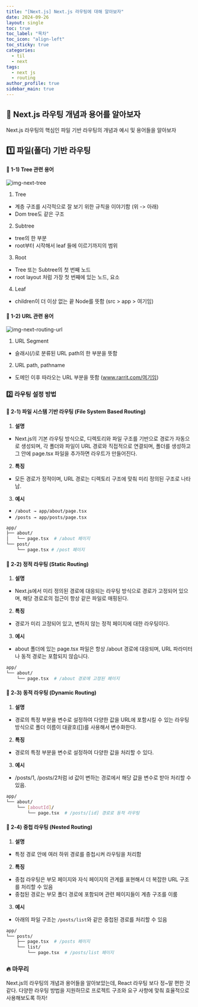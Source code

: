 ```yaml
---
title: "[Next.js] Next.js 라우팅에 대해 알아보자"
date: 2024-09-26
layout: single
toc: true
toc_label: "목차"
toc_icon: "align-left"
toc_sticky: true
categories:
  - til
  - next 
tags:
  - next js
  - routing
author_profile: true
sidebar_main: true
---
```


## :ledger: Next.js 라우팅 개념과 용어를 알아보자
Next.js 라우팅의 핵심인 파일 기반 라우팅의 개념과 예시 및 용어들을 알아보자

## :one: 파일(폴더) 기반 라우팅

#### :pushpin: 1-1) Tree 관련 용어

![img-next-tree](https://github.com/user-attachments/assets/fbfe2d9a-090c-46ea-98ac-59ca9364958d)

1. Tree
  - 계층 구조를 시각적으로 잘 보기 위한 규칙을 이야기함 (위 -> 아래)
  - Dom tree도 같은 구조
2. Subtree
  - tree의 한 부분
  - root부터 시작해서 leaf 들에 이르기까지의 범위
3. Root
  - Tree 또는 Subtree의 첫 번째 노드
  - root layout 처럼 가장 첫 번째에 있는 노드, 요소
4. Leaf
  - children이 더 이상 없는 끝 Node를 뜻함 (src > app > 여기임)

#### :pushpin: 1-2) URL 관련 용어

![img-next-routing-url](https://github.com/user-attachments/assets/e714ba46-bdf6-4595-90c9-23c390281276)

1. URL Segment
  - 슬래시(/)로 분류된 URL path의 한 부분을 뜻함
2. URL path, pathname
  - 도메인 이후 따라오는 URL 부분을 뜻함 (www.rarrit.com/여기임)

### :two: 라우팅 설정 방법

#### :pushpin: 2-1) 파일 시스템 기반 라우팅 (File System Based Routing)
1. **설명**
  - Next.js의 기본 라우팅 방식으로, 디렉토리와 파일 구조를 기반으로 경로가 자동으로 생성되며, 각 폴더와 파일이 URL 경로와 직접적으로 연결되며, 폴더를 생성하고 그 안에 page.tsx 파일을 추가하면 라우트가 만들어진다.
2. **특징**
  - 모든 경로가 정적이며, URL 경로는 디렉토리 구조에 맞춰 미리 정의된 구조로 나타남.
3. **예시**
  - `/about → app/about/page.tsx`
  - `/posts → app/posts/page.tsx`

```bash
app/
├── about/
│   └── page.tsx  # /about 페이지
└── post/
    └── page.tsx # /post 페이지        
```

#### :pushpin: 2-2) 정적 라우팅 (Static Routing)
1. **설명**
  - Next.js에서 미리 정의된 경로에 대응되는 라우팅 방식으로 경로가 고정되어 있으며, 해당 경로로의 접근이 항상 같은 파일로 매핑된다.
2. **특징** 
  - 경로가 미리 고정되어 있고, 변하지 않는 정적 페이지에 대한 라우팅이다.
3. **예시** 
  - about 폴더에 있는 page.tsx 파일은 항상 /about 경로에 대응되며, URL 파라미터나 동적 경로는 포함되지 않습니다.

```bash
app/
└── about/
    └── page.tsx  # /about 경로에 고정된 페이지
```

#### :pushpin: 2-3) 동적 라우팅 (Dynamic Routing)
1. **설명**
  - 경로의 특정 부분을 변수로 설정하여 다양한 값을 URL에 포함시킬 수 있는 라우팅 방식으로 폴더 이름이 대괄호([])를 사용해서 변수화한다.
2. **특징**
  - 경로의 특정 부분을 변수로 설정하여 다양한 값을 처리할 수 있다.
3. **예시**
  - /posts/1, /posts/2처럼 id 값이 변하는 경로에서 해당 값을 변수로 받아 처리할 수 있음.

```bash
app/
└── about/
    └── [aboutId]/
        └── page.tsx  # /posts/[id] 경로로 동적 라우팅
```

#### :pushpin: 2-4) 중첩 라우팅 (Nested Routing)
1. **설명**
  - 특정 경로 안에 여러 하위 경로를 중첩시켜 라우팅을 처리함
2. **특징**
  - 중첩 라우팅은 부모 페이지와 자식 페이지의 관계를 표현해서 더 복잡한 URL 구조를 처리할 수 있음
  - 중첩된 경로는 부모 폴더 경로에 포함되며 관련 페이지들이 계층 구조를 이룸
3. **예시** 
  - 아래의 파일 구조는 `/posts/list`와 같은 중첩된 경로를 처리할 수 있음

```bash
app/
└── posts/
    ├── page.tsx  # /posts 페이지
    └── list/
        └── page.tsx  # /posts/list 페이지
```

### :fire: 마무리
Next.js의 라우팅의 개념과 용어들을 알아보았는데, React 라우팅 보다 정~말 편한 것 같다. 다양한 라우팅 방법을 지원하므로 프로젝트 구조와 요구 사항에 맞춰 효율적으로 사용해보도록 하자!